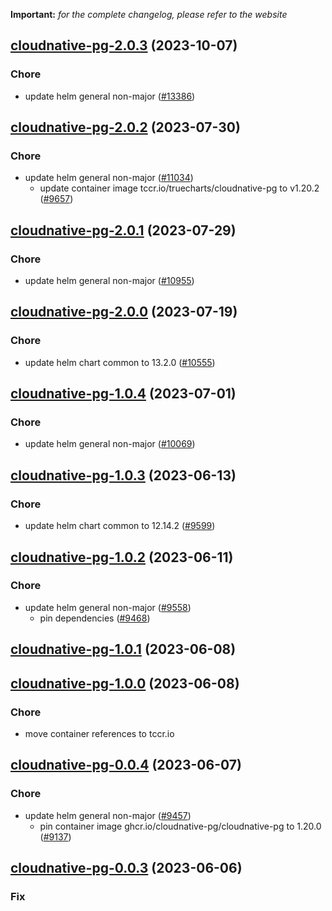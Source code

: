 **Important:**
*for the complete changelog, please refer to the website*




## [cloudnative-pg-2.0.3](https://github.com/succelle/charts/compare/cloudnative-pg-2.0.2...cloudnative-pg-2.0.3) (2023-10-07)

### Chore

- update helm general non-major ([#13386](https://github.com/succelle/charts/issues/13386))
  
  


## [cloudnative-pg-2.0.2](https://github.com/succelle/charts/compare/cloudnative-pg-2.0.1...cloudnative-pg-2.0.2) (2023-07-30)

### Chore

- update helm general non-major ([#11034](https://github.com/succelle/charts/issues/11034))
  - update container image tccr.io/truecharts/cloudnative-pg to v1.20.2 ([#9657](https://github.com/succelle/charts/issues/9657))
  
  


## [cloudnative-pg-2.0.1](https://github.com/succelle/charts/compare/cloudnative-pg-2.0.0...cloudnative-pg-2.0.1) (2023-07-29)

### Chore

- update helm general non-major ([#10955](https://github.com/succelle/charts/issues/10955))
  
  


## [cloudnative-pg-2.0.0](https://github.com/succelle/charts/compare/cloudnative-pg-1.0.4...cloudnative-pg-2.0.0) (2023-07-19)

### Chore

- update helm chart common to 13.2.0 ([#10555](https://github.com/succelle/charts/issues/10555))
  
  


## [cloudnative-pg-1.0.4](https://github.com/succelle/charts/compare/cloudnative-pg-1.0.3...cloudnative-pg-1.0.4) (2023-07-01)

### Chore

- update helm general non-major ([#10069](https://github.com/succelle/charts/issues/10069))
  
  


## [cloudnative-pg-1.0.3](https://github.com/succelle/charts/compare/cloudnative-pg-1.0.2...cloudnative-pg-1.0.3) (2023-06-13)

### Chore

- update helm chart common to 12.14.2 ([#9599](https://github.com/succelle/charts/issues/9599))
  
  


## [cloudnative-pg-1.0.2](https://github.com/succelle/charts/compare/cloudnative-pg-1.0.1...cloudnative-pg-1.0.2) (2023-06-11)

### Chore

- update helm general non-major ([#9558](https://github.com/succelle/charts/issues/9558))
  - pin dependencies ([#9468](https://github.com/succelle/charts/issues/9468))
  
  


## [cloudnative-pg-1.0.1](https://github.com/succelle/charts/compare/cloudnative-pg-1.0.0...cloudnative-pg-1.0.1) (2023-06-08)




## [cloudnative-pg-1.0.0](https://github.com/succelle/charts/compare/cloudnative-pg-0.0.4...cloudnative-pg-1.0.0) (2023-06-08)

### Chore

- move container references to tccr.io
  
  


## [cloudnative-pg-0.0.4](https://github.com/succelle/charts/compare/cloudnative-pg-0.0.3...cloudnative-pg-0.0.4) (2023-06-07)

### Chore

- update helm general non-major ([#9457](https://github.com/succelle/charts/issues/9457))
  - pin container image ghcr.io/cloudnative-pg/cloudnative-pg to 1.20.0 ([#9137](https://github.com/succelle/charts/issues/9137))
  
  


## [cloudnative-pg-0.0.3](https://github.com/succelle/charts/compare/cloudnative-pg-0.0.2...cloudnative-pg-0.0.3) (2023-06-06)

### Fix

